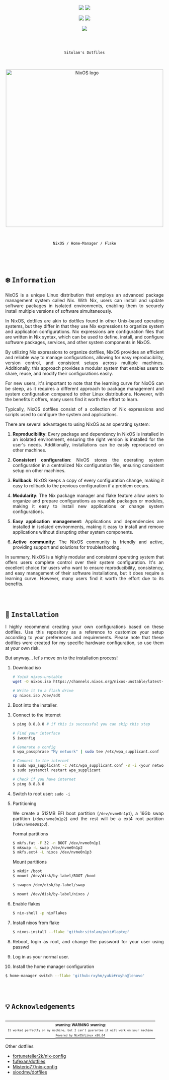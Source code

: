<!-- Rxyhn's yuki -->
<!-- https://github.com/rxyhn/yuki -->

<p align="center">
<a href="https://github.com/nixos/nixpkgs"><img src="https://img.shields.io/badge/NixOS-unstable-informational.svg?style=flat&logo=nixos&logoColor=CAD3F5&colorA=24273A&colorB=8AADF4"></a> <a href="https://awesomewm.org"><img src="https://img.shields.io/static/v1?label=AwesomeWM&message=master&style=flat&logo=awesomewm&colorA=24273A&colorB=8AADF4&logoColor=CAD3F5"/></a>
</p>

<p align="center">
<a href="https://github.com/rxyhn/yuki/actions/workflows/check.yml"><img src="https://github.com/rxyhn/yuki/actions/workflows/check.yml/badge.svg"></a> <a href="https://github.com/rxyhn/yuki/actions/workflows/fmt.yml"><img src="https://github.com/rxyhn/yuki/actions/workflows/fmt.yml/badge.svg"/></a>
</p>

<p align="center">
<a href="https://github.com/rxyhn/yuki/blob/main/LICENSE"><img src="https://img.shields.io/static/v1.svg?style=flat&label=License&message=MIT&logoColor=CAD3F5&colorA=24273A&colorB=8AADF4"/></a>
</p>

<br>
<br>

<div align="justify">
<div align="center">

```ocaml
Sitolam's Dotfiles
```

<br>

<p align="center">
  <img src="https://raw.githubusercontent.com/NixOS/nixos-artwork/master/logo/nixos-white.png" width="500px" alt="NixOS logo"/>
</p>

<br>

```ocaml
NixOS / Home-Manager / Flake
```

</div>

<br>
<br>
<br>

## :snowflake: <samp>Information</samp>
NixOS is a unique Linux distribution that employs an advanced package management system called Nix. With Nix, users can install and update software packages in isolated environments, enabling them to securely install multiple versions of software simultaneously.

In NixOS, dotfiles are akin to dotfiles found in other Unix-based operating systems, but they differ in that they use Nix expressions to organize system and application configurations. Nix expressions are configuration files that are written in Nix syntax, which can be used to define, install, and configure software packages, services, and other system components in NixOS.

By utilizing Nix expressions to organize dotfiles, NixOS provides an efficient and reliable way to manage configurations, allowing for easy reproducibility, version control, and consistent setups across multiple machines. Additionally, this approach provides a modular system that enables users to share, reuse, and modify their configurations easily.

For new users, it's important to note that the learning curve for NixOS can be steep, as it requires a different approach to package management and system configuration compared to other Linux distributions. However, with the benefits it offers, many users find it worth the effort to learn.

Typically, NixOS dotfiles consist of a collection of Nix expressions and scripts used to configure the system and applications.

There are several advantages to using NixOS as an operating system:

1. **Reproducibility**: Every package and dependency in NixOS is installed in an isolated environment, ensuring the right version is installed for the user's needs. Additionally, installations can be easily reproduced on other machines.

2. **Consistent configuration**: NixOS stores the operating system configuration in a centralized Nix configuration file, ensuring consistent setup on other machines.

3. **Rollback**: NixOS keeps a copy of every configuration change, making it easy to rollback to the previous configuration if a problem occurs.

4. **Modularity**: The Nix package manager and flake feature allow users to organize and prepare configurations as reusable packages or modules, making it easy to install new applications or change system configurations.

5. **Easy application management**: Applications and dependencies are installed in isolated environments, making it easy to install and remove applications without disrupting other system components.

6. **Active community**: The NixOS community is friendly and active, providing support and solutions for troubleshooting.

In summary, NixOS is a highly modular and consistent operating system that offers users complete control over their system configuration. It's an excellent choice for users who want to ensure reproducibility, consistency, and easy management of their software installations, but it does require a learning curve. However, many users find it worth the effort due to its benefits.

<br>
<br>

## :wrench: <samp>Installation</samp>

I highly recommend creating your own configurations based on these dotfiles. Use this repository as a reference to customize your setup according to your preferences and requirements. Please note that these dotfiles were created for my specific hardware configuration, so use them at your own risk.

But anyway… let's move on to the installation process!

1. Download iso

   ```sh
   # Yoink nixos-unstable
   wget -O nixos.iso https://channels.nixos.org/nixos-unstable/latest-nixos-minimal-x86_64-linux.iso

   # Write it to a flash drive
   cp nixos.iso /dev/sdX
   ```

2. Boot into the installer.

3. Connect to the internet
  
   ```bash
   $ ping 8.8.8.8 # if this is successful you can skip this step
   ```
   ```bash
   # Find your interface
   $ iwconfig

   # Generate a config
   $ wpa_passphrase "My network" | sudo tee /etc/wpa_supplicant.conf

   # Connect to the internet
   $ sudo wpa_supplicant -c /etc/wpa_supplicant.conf -B -i <your network interface>
   $ sudo systemctl restart wpa_supplicant

   # Check if you have internet
   $ ping 8.8.8.8 
   ```

4. Switch to root user: `sudo -i`

5. Partitioning

   We create a 512MB EFI boot partition (`/dev/nvme0n1p1`), a 16Gb swap partition (`/dev/nvme0n1p2`) and the rest will be a ext4 root partition (`/dev/nvme0n1p3`).

   Format partitions

   ```bash
   $ mkfs.fat -F 32 -n BOOT /dev/nvme0n1p1
   $ mkswap -L swap /dev/nvme0n1p2
   $ mkfs.ext4 -L nixos /dev/nvme0n1p3
   ```

   Mount partitions

   ```bash
   $ mkdir /boot
   $ mount /dev/disk/by-label/BOOT /boot

   $ swapon /dev/disk/by-label/swap

   $ mount /dev/disk/by-label/nixos /

6. Enable flakes

   ```bash
   $ nix-shell -p nixFlakes
   ```

7. Install nixos from flake

   ```bash
   $ nixos-install --flake 'github:sitolam/yuki#laptop'
   ```

8. Reboot, login as root, and change the password for your user using passwd

9.  Log in as your normal user.

10. Install the home manager configuration
   ```bash
   $ home-manager switch --flake 'github:rxyhn/yuki#rxyhn@lenovo'
   ```

<br>
<br>

## :bulb: <samp>Acknowledgements</samp>

<table align="right">
  <tr>
    <th align="center">
      <sup><sub>:warning: WARNING :warning:</sub></sup>
    </th>
  </tr>
  <tr>
    <td align="center">
        <sup><sub><samp>It worked perfectly on my machine, but I can't guarantee it will work on your machine</samp></sub></sup>
    </td>
  </tr>
  <tr>
    <td align="center">
      <a href="https://nixos.wiki/wiki/Overview_of_the_NixOS_Linux_distribution">
        <sup><sub><samp>Powered by NixOS/Linux x86_64</samp></sub></sup>
      </a>
    </td>
  </tr>
</table>

Other dotfiles

- [fortuneteller2k/nix-config](https://github.com/fortuneteller2k/nix-config)
- [fufexan/dotfiles](https://github.com/fufexan/dotfiles)
- [Misterio77/nix-config](https://github.com/Misterio77/nix-config)
- [sioodmy/dotfiles](https://github.com/sioodmy/dotfiles)

</div>
